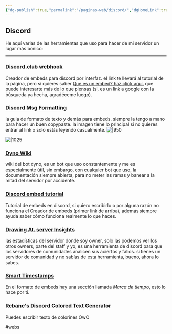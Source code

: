 ```yaml
---
{"dg-publish":true,"permalink":"/paginas-web/discord/","dgHomeLink":true,"dgPassFrontmatter":false}
---
```



## Discord

He aquí varias de las herramientas que uso para hacer de mi servidor un lugar más bonico:

___ 
### [Discord.club webhook](https://discord.club/dashboard/help)
Creador de embeds para discord por interfaz. el link te llevará al tutorial de la página, pero si quieres saber [Que es un embed? haz click aquí.](https://www.google.com/search?q=que+es+un+embed+en+discord) que puede interesarte más de lo que piensas (si, es un link a google con la búsqueda ya hecha, agradéceme luego).
	
### [Discord Msg Formatting](https://discord.com/developers/docs/reference#message-formatting)
la guia de formato de texto y demás para embeds. siempre la tengo a mano para hacer un buen copypaste. la imagen tiene lo principal si no quieres entrar al link o solo estás leyendo casualmente.
	![|950](https://i.imgur.com/z8LMRBC.png)

![|1025](https://i.imgur.com/pmZdKFd.png)

### [Dyno Wiki](https://wiki.dyno.gg/en/modules/autoroles)

wiki del bot dyno, es un bot que uso constantemente y me es especialmente útil, sin embargo, con cualquier bot que uso, la documentación siempre abierta, para no meter las ramas y banear a la mitad del servidor por accidente.

### [Discord embed tutorial](https://birdie0.github.io/discord-webhooks-guide/)
Tutorial de embeds en discord, si quiero escribirlo o por alguna razón no funciona el Creador de embeds (primer link de arriba), además siempre ayuda saber cómo funciona realmente lo que haces.
	
### [Drawing At. server Insights](https://discord.com/developers/servers/822567125095940147/analytics/)
las estadísticas del servidor donde soy owner, solo las podemos ver los otros owners, parte del staff y yo, es una herramienta de discord para que los servidores de comunidades analicen sus aciertos y fallos.
	si tienes un servidor de comunidad y no sabías de esta herramienta, bueno, ahora lo sabes.
	
### [Smart Timestamps](https://hammertime.cyou/)
En el formato de embeds hay una sección llamada *Marca de tiempo*, esto lo hace por ti.
	
### [Rebane's Discord Colored Text Generator](https://rebane2001.com/discord-colored-text-generator/)
Puedes escribir texto de colorines OwO






#webs 




